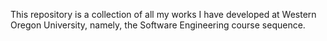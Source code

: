 This repository is a collection of all my works I have developed at Western Oregon University, namely, the Software Engineering course sequence.